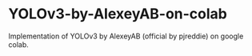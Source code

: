 # YOLOv3-by-AlexeyAB-on-colab
Implementation of YOLOv3 by AlexeyAB (official by pjreddie) on google colab.
